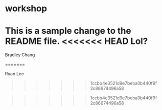 # workshop

This is a sample change to the README file.
<<<<<<< HEAD
Lol?
=======

Bradley Chang

=======

Ryan Lee
>>>>>>> 1ccbb4e3521d9e7beba0b440f9f2c86674496a58

>>>>>>> 1ccbb4e3521d9e7beba0b440f9f2c86674496a58
